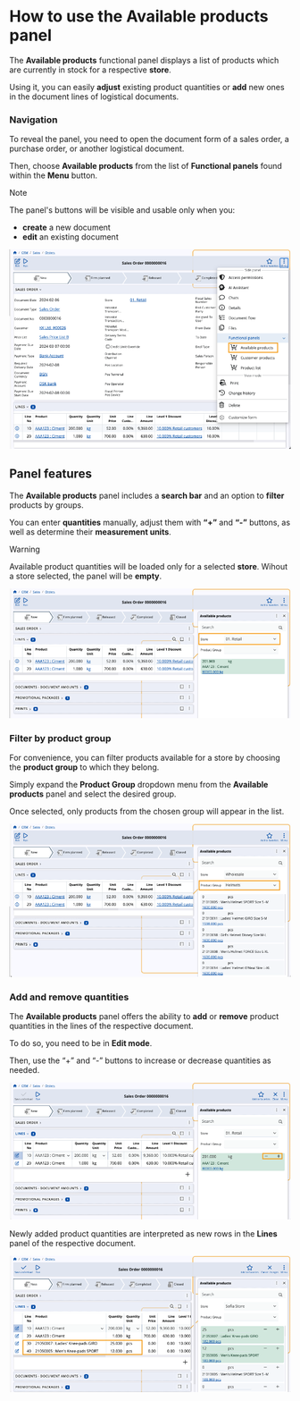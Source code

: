 # How to use the Available products panel

The **Available products** functional panel displays a list of products which are currently in stock for a respective **store**.

Using it, you can easily **adjust** existing product quantities or **add** new ones in the document lines of logistical documents.

### Navigation

To reveal the panel, you need to open the document form of a sales order, a purchase order, or another logistical document.

Then, choose **Available products** from the list of **Functional panels** found within the **Menu** button.

> [!NOTE]
> The panel's buttons will be visible and usable only when you:
> * **create** a new document
> * **edit** an existing document

![pictures](pictures/available-products.png)

## Panel features

The **Available products** panel includes a **search bar** and an option to **filter** products by groups.

You can enter **quantities** manually, adjust them with **“+”** and **“-”** buttons, as well as determine their **measurement units**.

> [!WARNING]
> Available product quantities will be loaded only for a selected **store**. Wihout a store selected, the panel will be **empty**.

![pictures](pictures/available-products-showw.png)

### Filter by product group

For convenience, you can filter products available for a store by choosing the **product group** to which they belong.

Simply expand the **Product Group** dropdown menu from the **Available products** panel and select the desired group.

Once selected, only products from the chosen group will appear in the list.

![pictures](pictures/available-products-product-group.png)

### Add and remove quantities

The **Available products** panel offers the ability to **add** or **remove** product quantities in the lines of the respective document. 

To do so, you need to be in **Edit mode**.

Then, use the “+” and “-” buttons to increase or decrease quantities as needed.

![pictures](pictures/available-products-quantities.png)

Newly added product quantities are interpreted as new rows in the **Lines** panel of the respective document.

![pictures](pictures/available-product-new-products.png)

